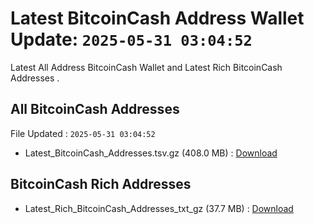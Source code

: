 # Latest BitcoinCash Address Wallet Update: `2025-05-31 03:04:52`

Latest All Address BitcoinCash Wallet and Latest Rich BitcoinCash Addresses .

## All BitcoinCash Addresses

File Updated : `2025-05-31 03:04:52`

- Latest_BitcoinCash_Addresses.tsv.gz (408.0 MB) : [Download](https://github.com/Pymmdrza/Rich-Address-Wallet/releases/tag/BitcoinCash)

## BitcoinCash Rich Addresses

- Latest_Rich_BitcoinCash_Addresses_txt_gz (37.7 MB) : [Download](https://github.com/Pymmdrza/Rich-Address-Wallet/releases/tag/BitcoinCash)
